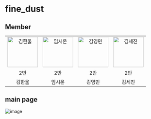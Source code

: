 # fine_dust


## Member 

<table align="center">
    <tr>
        <td align="center">
            <a href="https://github.com/gimhanul">
                <img alt="김한울" src="https://avatars.githubusercontent.com/gimhanul" width="100" />
            </a>
        </td>
        <td align="center">
            <a href="https://github.com/dlatldhs">
                <img alt="임시온" src="https://avatars.githubusercontent.com/dlatldhs?" width="100" />
            </a>
        </td>
        <td align="center">
            <a href="https://github.com/min050410">
                <img alt="김영민" src="https://avatars.githubusercontent.com/min050410" width="100" />
            </a>
        </td>
        <td align="center">
            <a href="https://github.com/ksj051203">
                <img alt="김세진" src="https://avatars.githubusercontent.com/ksj051203" width="100" />
            </a>
        </td>
    </tr>
    <tr>
        <td align="center">2반</td>
        <td align="center">2반</td>
        <td align="center">2반</td>
        <td align="center">2반</td>
    </tr>
    <tr>
        <td align="center">김한울</td>
        <td align="center">임시온</td>
        <td align="center">김영민</td>
        <td align="center">김세진</td>
    </tr>
</table>

## main page
![image](https://user-images.githubusercontent.com/45661217/139613485-7fd508d8-2e74-417d-aaeb-ab69a9d7f52e.png)
